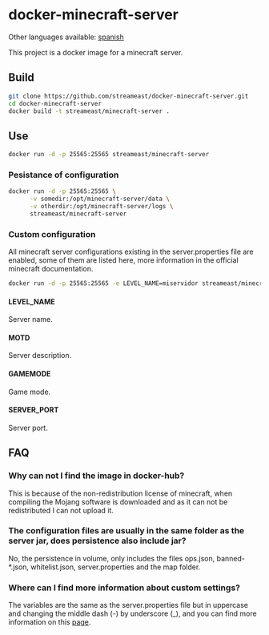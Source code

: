 # docker-minecraft-server

Other languages available: [spanish](https://github.com/streameast/docker-minecraft-server/blob/master/README-es.md)

This project is a docker image for a minecraft server.

## Build

```bash
git clone https://github.com/streameast/docker-minecraft-server.git
cd docker-minecraft-server
docker build -t streameast/minecraft-server .
```

## Use

```bash
docker run -d -p 25565:25565 streameast/minecraft-server
```

### Pesistance of configuration

```bash
docker run -d -p 25565:25565 \
      -v somedir:/opt/minecraft-server/data \
      -v otherdir:/opt/minecraft-server/logs \
      streameast/minecraft-server
```

### Custom configuration

All minecraft server configurations existing in the server.properties file are
enabled, some of them are listed here, more information in the official minecraft documentation.

```bash
docker run -d -p 25565:25565 -e LEVEL_NAME=miservidor streameast/minecraft-server
```

#### LEVEL_NAME

Server name.

#### MOTD

Server description.

#### GAMEMODE

Game mode.

#### SERVER_PORT

Server port.

## FAQ

### Why can not I find the image in docker-hub?
This is because of the non-redistribution license of minecraft, when compiling
the Mojang software is downloaded and as it can not be redistributed I can not upload it.

### The configuration files are usually in the same folder as the server jar, does persistence also include jar?
No, the persistence in volume, only includes the files ops.json, banned-\*.json,
whitelist.json, server.properties and the map folder.

### Where can I find more information about custom settings?
The variables are the same as the server.properties file but in uppercase and
changing the middle dash (-) by underscore (\_), and you can find more information
on this [page](https://minecraft-es.gamepedia.com/Server.properties).
